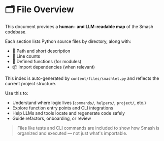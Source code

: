# 🗂 File Overview

This document provides a **human- and LLM-readable map** of the Smash codebase.

Each section lists Python source files by directory, along with:

- 🧾 Path and short description
- 🧮 Line counts
- 🔧 Defined functions (for modules)
- 📦 Import dependencies (when relevant)

This index is auto-generated by `content/files/smashlet.py` and reflects the current project structure.

Use this to:

- Understand where logic lives (`commands/`, `helpers/`, `project/`, etc.)
- Explore function entry points and CLI integrations
- Help LLMs and tools locate and regenerate code safely
- Guide refactors, onboarding, or review

> Files like tests and CLI commands are included to show how Smash is organized and executed — not just what's importable.
